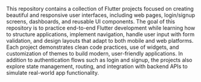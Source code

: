 This repository contains a collection of Flutter projects focused on creating beautiful and responsive user interfaces, including web pages, login/signup screens, dashboards, and reusable UI components. The goal of this repository is to practice end-to-end Flutter development while learning how to structure applications, implement navigation, handle user input with form validation, and design layouts that adapt to both mobile and web platforms. Each project demonstrates clean code practices, use of widgets, and customization of themes to build modern, user-friendly applications. In addition to authentication flows such as login and signup, the projects also explore state management, routing, and integration with backend APIs to simulate real-world app functionality.
